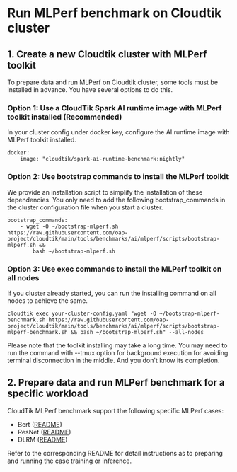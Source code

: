 # Run MLPerf benchmark on Cloudtik cluster

## 1. Create a new Cloudtik cluster with MLPerf toolkit
To prepare data and run MLPerf on Cloudtik cluster, some tools must be installed in advance.
You have several options to do this.

### Option 1: Use a CloudTik Spark AI runtime image with MLPerf toolkit installed (Recommended)
In your cluster config under docker key, configure the AI runtime image with MLPerf toolkit installed.

```buildoutcfg
docker:
    image: "cloudtik/spark-ai-runtime-benchmark:nightly"
```

### Option 2: Use bootstrap commands to install the MLPerf toolkit
We provide an installation script to simplify the installation of these dependencies.
You only need to add the following bootstrap_commands in the cluster configuration file when you start a cluster.
```buildoutcfg
bootstrap_commands:
    - wget -O ~/bootstrap-mlperf.sh https://raw.githubusercontent.com/oap-project/cloudtik/main/tools/benchmarks/ai/mlperf/scripts/bootstrap-mlperf.sh &&
        bash ~/bootstrap-mlperf.sh
```

### Option 3: Use exec commands to install the MLPerf toolkit on all nodes
If you cluster already started, you can run the installing command on all nodes to achieve the same.
```buildoutcfg
cloudtik exec your-cluster-config.yaml "wget -O ~/bootstrap-mlperf-benchmark.sh https://raw.githubusercontent.com/oap-project/cloudtik/main/tools/benchmarks/ai/mlperf/scripts/bootstrap-mlperf-benchmark.sh && bash ~/bootstrap-mlperf.sh" --all-nodes
```

Please note that the toolkit installing may take a long time.
You may need to run the command with --tmux option for background execution
for avoiding terminal disconnection in the middle. And you don't know its completion.

## 2. Prepare data and run MLPerf benchmark for a specific workload
CloudTik MLPerf benchmark support the following specific MLPerf cases:
- Bert ([README](./bert/README.md))
- ResNet ([README](./resnet/README.md))
- DLRM ([README](./dlrm/README.md))

Refer to the corresponding README for detail instructions as to
preparing and running the case training or inference.